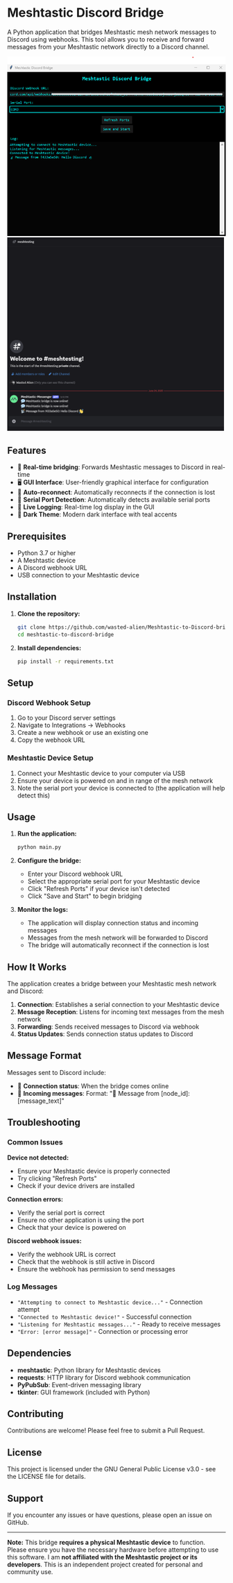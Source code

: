 # Meshtastic Discord Bridge

A Python application that bridges Meshtastic mesh network messages to Discord using webhooks. This tool allows you to receive and forward messages from your Meshtastic network directly to a Discord channel.

<img src="screenshots/img1.png" alt="Meshtastic Discord Bridge GUI" width="550"/> <img src="screenshots/img2.png" alt="Meshtastic Discord Bridge GUI" width="500"/>


## Features

- 🔗 **Real-time bridging**: Forwards Meshtastic messages to Discord in real-time
- 🖥️ **GUI Interface**: User-friendly graphical interface for configuration
- 🔄 **Auto-reconnect**: Automatically reconnects if the connection is lost
- 📡 **Serial Port Detection**: Automatically detects available serial ports
- 📝 **Live Logging**: Real-time log display in the GUI
- 🎨 **Dark Theme**: Modern dark interface with teal accents

## Prerequisites

- Python 3.7 or higher
- A Meshtastic device
- A Discord webhook URL
- USB connection to your Meshtastic device

## Installation

1. **Clone the repository:**
   ```bash
   git clone https://github.com/wasted-alien/Meshtastic-to-Discord-bridge.git
   cd meshtastic-to-discord-bridge
   ```

2. **Install dependencies:**
   ```bash
   pip install -r requirements.txt
   ```

## Setup

### Discord Webhook Setup

1. Go to your Discord server settings
2. Navigate to Integrations → Webhooks
3. Create a new webhook or use an existing one
4. Copy the webhook URL

### Meshtastic Device Setup

1. Connect your Meshtastic device to your computer via USB
2. Ensure your device is powered on and in range of the mesh network
3. Note the serial port your device is connected to (the application will help detect this)

## Usage

1. **Run the application:**
   ```bash
   python main.py
   ```

2. **Configure the bridge:**
   - Enter your Discord webhook URL
   - Select the appropriate serial port for your Meshtastic device
   - Click "Refresh Ports" if your device isn't detected
   - Click "Save and Start" to begin bridging

3. **Monitor the logs:**
   - The application will display connection status and incoming messages
   - Messages from the mesh network will be forwarded to Discord
   - The bridge will automatically reconnect if the connection is lost

## How It Works

The application creates a bridge between your Meshtastic mesh network and Discord:

1. **Connection**: Establishes a serial connection to your Meshtastic device
2. **Message Reception**: Listens for incoming text messages from the mesh network
3. **Forwarding**: Sends received messages to Discord via webhook
4. **Status Updates**: Sends connection status updates to Discord

## Message Format

Messages sent to Discord include:
- 📡 **Connection status**: When the bridge comes online
- 📨 **Incoming messages**: Format: "📡 Message from [node_id]: [message_text]"

## Troubleshooting

### Common Issues

**Device not detected:**
- Ensure your Meshtastic device is properly connected
- Try clicking "Refresh Ports"
- Check if your device drivers are installed

**Connection errors:**
- Verify the serial port is correct
- Ensure no other application is using the port
- Check that your device is powered on

**Discord webhook issues:**
- Verify the webhook URL is correct
- Check that the webhook is still active in Discord
- Ensure the webhook has permission to send messages

### Log Messages

- `"Attempting to connect to Meshtastic device..."` - Connection attempt
- `"Connected to Meshtastic device!"` - Successful connection
- `"Listening for Meshtastic messages..."` - Ready to receive messages
- `"Error: [error message]"` - Connection or processing error

## Dependencies

- **meshtastic**: Python library for Meshtastic devices
- **requests**: HTTP library for Discord webhook communication
- **PyPubSub**: Event-driven messaging library
- **tkinter**: GUI framework (included with Python)

## Contributing

Contributions are welcome! Please feel free to submit a Pull Request.

## License

This project is licensed under the GNU General Public License v3.0 - see the LICENSE file for details.

## Support

If you encounter any issues or have questions, please open an issue on GitHub.

---

**Note:**  This bridge **requires a physical Meshtastic device** to function. Please ensure you have the necessary hardware before attempting to use this software.
I am **not affiliated with the Meshtastic project or its developers**. This is an independent project created for personal and community use.

